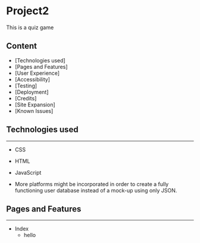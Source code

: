 # Project2

This is a quiz game

## Content

* [Technologies used]
* [Pages and Features]
* [User Experience]
* [Accessibility]
* [Testing]
* [Deployment]
* [Credits]
* [Site Expansion]
* [Known Issues]


## Technologies used
---

* CSS
* HTML
* JavaScript

* More platforms might be incorporated in order to create a fully functioning user database instead of a mock-up using only JSON. 


## Pages and Features
---

* Index
  * hello
